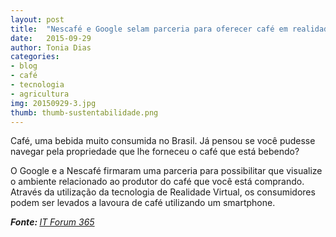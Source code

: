 ```yaml
---
layout: post
title:  "Nescafé e Google selam parceria para oferecer café em realidade virtual"
date:   2015-09-29
author: Tonia Dias
categories: 
- blog
- café
- tecnologia
- agricultura
img: 20150929-3.jpg
thumb: thumb-sustentabilidade.png
---
```


Café, uma bebida muito consumida no Brasil. Já pensou se você pudesse navegar pela propriedade que lhe forneceu o café que está bebendo? <!--more-->

O Google e a Nescafé firmaram uma parceria para possibilitar que visualize o ambiente relacionado ao produtor do café que você está comprando. Através da utilização da tecnologia de Realidade Virtual, os consumidores podem ser levados a lavoura de café utilizando um smartphone. 

<i><b>Fonte: </b><a href="http://itforum365.com.br/noticias/detalhe/117197/nescafe-e-google-selam-parceria-para-oferecer-cafe-em-realidade-virtual">IT Forum 365</a></i>